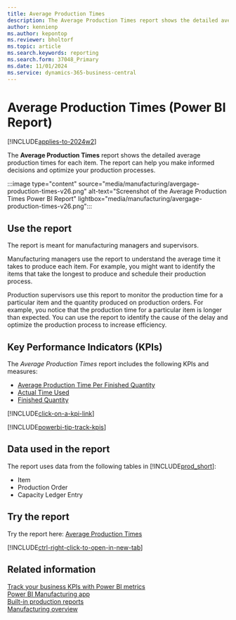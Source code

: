 ```yaml
---
title: Average Production Times
description: The Average Production Times report shows the detailed average production times for each item.
author: kennienp
ms.author: kepontop
ms.reviewer: bholtorf
ms.topic: article
ms.search.keywords: reporting
ms.search.form: 37048_Primary
ms.date: 11/01/2024
ms.service: dynamics-365-business-central
---
```


# Average Production Times (Power BI Report)

[!INCLUDE[applies-to-2024w2](includes/applies-to-2024w2.md)]

The **Average Production Times** report shows the detailed average production times for each item. The report can help you make informed decisions and optimize your production processes.

:::image type="content" source="media/manufacturing/avergage-production-times-v26.png" alt-text="Screenshot of the Average Production Times Power BI Report" lightbox="media/manufacturing/avergage-production-times-v26.png":::

## Use the report

The report is meant for manufacturing managers and supervisors.

Manufacturing managers use the report to understand the average time it takes to produce each item. For example, you might want to identify the items that take the longest to produce and schedule their production process.

Production supervisors use this report to monitor the production time for a particular item and the quantity produced on production orders. For example, you notice that the production time for a particular item is longer than expected. You can use the report to identify the cause of the delay and optimize the production process to increase efficiency.

## Key Performance Indicators (KPIs)

The *Average Production Times* report includes the following KPIs and measures:

- [Average Production Time Per Finished Quantity](manufacturing-powerbi-kpis.md#average-production-time-per-finished-quantity)
- [Actual Time Used](manufacturing-powerbi-kpis.md#actual-time-used)
- [Finished Quantity](manufacturing-powerbi-kpis.md#finished-quantity)

[!INCLUDE[click-on-a-kpi-link](includes/click-on-a-kpi-link.md)]

[!INCLUDE[powerbi-tip-track-kpis](includes/powerbi-tip-track-kpis.md)]

## Data used in the report

The report uses data from the following tables in [!INCLUDE[prod_short](includes/prod_short.md)]:

- Item
- Production Order
- Capacity Ledger Entry
  
## Try the report

Try the report here: [Average Production Times](https://businesscentral.dynamics.com?page=37048)

[!INCLUDE[ctrl-right-click-to-open-in-new-tab](includes/ctrl-right-click-to-open-in-new-tab.md)]

## Related information

[Track your business KPIs with Power BI metrics](track-kpis-with-power-bi-metrics.md)  
[Power BI Manufacturing app](manufacturing-powerbi-app.md)  
[Built-in production reports](production-reports.md)  
[Manufacturing overview](production-manage-manufacturing.md)
